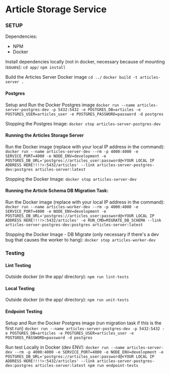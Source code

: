 # Article Storage Service

### SETUP
Dependencies:
- NPM
- Docker

Install dependencies locally (not in docker, necessary because of mounting issues):
`cd app/`
`npm install`

Build the Articles Server Docker image
`cd ../`
`docker build -t articles-server .`

#### Postgres
Setup and Run the Docker Postgres image
`docker run --name articles-server-postgres-dev -p 5432:5432 -e POSTGRES_DB=articles -e POSTGRES_USER=articles_user -e POSTGRES_PASSWORD=password -d postgres`

Stopping the Postgres Image:
`docker stop articles-server-postgres-dev`

#### Running the Articles Storage Server
Run the Docker image (replace with your local IP address in the command):
`docker run --name articles-server-dev --rm -p 4000:4000 -e SERVICE_PORT=4000 -e NODE_ENV=development -e POSTGRES_DB_URL='postgres://articles_user:password@<YOUR LOCAL IP ADDRESS HERE!!!!>:5432/articles' --link articles-server-postgres-dev:postgres articles-server:latest`

Stopping the Docker Image:
`docker stop articles-server-dev`

#### Running the Article Schema DB Migration Task:
Run the Docker image (replace with your local IP address in the command):
`docker run --name articles-worker-dev --rm -p 4000:4000 -e SERVICE_PORT=4000 -e NODE_ENV=development -e POSTGRES_DB_URL='postgres://articles_user:password@<YOUR LOCAL IP ADDRESS HERE!!!!>:5432/articles' -e RUN_CMD=MIGRATE_DB_SCHEMA --link articles-server-postgres-dev:postgres articles-server:latest`

Stopping the Docker Image - DB Migrate (only necessary if there's a dev bug that causes the worker to hang):
`docker stop articles-worker-dev`

### Testing

#### Lint Testing
Outside docker (in the app/ directory):
`npm run lint-tests`

#### Local Testing
Outside docker (in the app/ directory):
`npm run unit-tests`

#### Endpoint Testing
Setup and Run the Docker Postgres image (run migration task if this is the first run)
`docker run --name articles-server-postgres-dev -p 5432:5432 -e POSTGRES_DB=articles -e POSTGRES_USER=articles_user -e POSTGRES_PASSWORD=password -d postgres`

Run test Locally in Docker (dev ENV):
`docker run --name articles-server-dev --rm -p 4000:4000 -e SERVICE_PORT=4000 -e NODE_ENV=development -e POSTGRES_DB_URL='postgres://articles_user:password@<YOUR LOCAL IP ADDRESS HERE!!!!>:5432/articles' --link articles-server-postgres-dev:postgres articles-server:latest npm run endpoint-tests`
